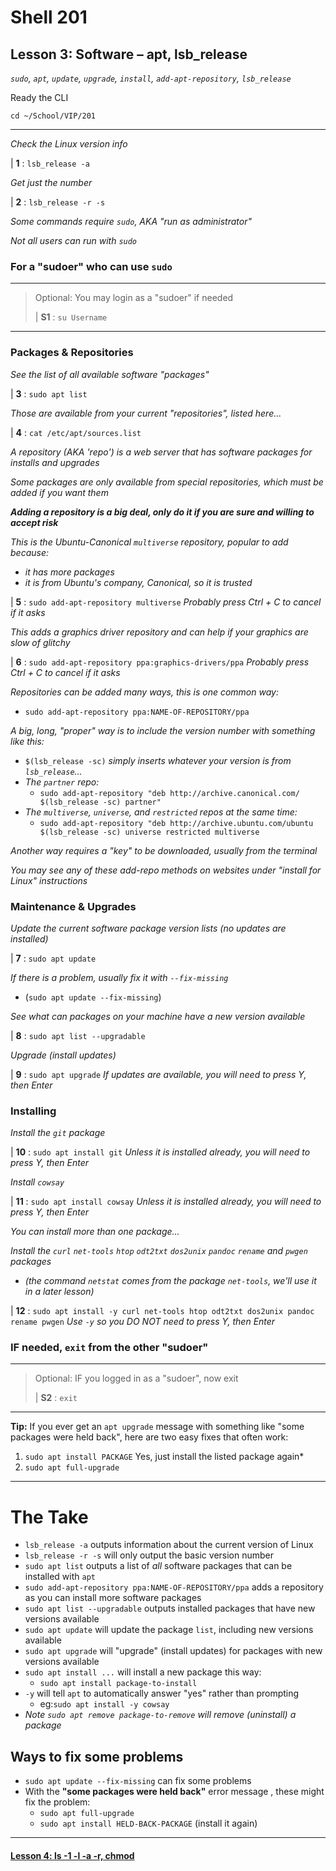# Shell 201
## Lesson 3: Software – apt, lsb_release
*`sudo`, `apt`, `update`, `upgrade`, `install`, `add-apt-repository`, `lsb_release`*

Ready the CLI

`cd ~/School/VIP/201`

___

*Check the Linux version info*

| **1** : `lsb_release -a`

*Get just the number*

| **2** : `lsb_release -r -s`

*Some commands require `sudo`, AKA "run as administrator"*

*Not all users can run with `sudo`*

### For a "sudoer" who can use `sudo`
>
___
> Optional: You may login as a "sudoer" if needed
>
> | **S1** : `su Username`
>
___

### Packages & Repositories

*See the list of all available software "packages"*

| **3** : `sudo apt list`

*Those are available from your current "repositories", listed here...*

| **4** : `cat /etc/apt/sources.list`

*A repository (AKA 'repo') is a web server that has software packages for installs and upgrades*

*Some packages are only available from special repositories, which must be added if you want them*

***Adding a repository is a big deal, only do it if you are sure and willing to accept risk***

*This is the Ubuntu-Canonical `multiverse` repository, popular to add because:*
  - *it has more packages*
  - *it is from Ubuntu's company, Canonical, so it is trusted*

| **5** : `sudo add-apt-repository multiverse` *Probably press Ctrl + C to cancel if it asks*

*This adds a graphics driver repository and can help if your graphics are slow of glitchy*

| **6** : `sudo add-apt-repository ppa:graphics-drivers/ppa` *Probably press Ctrl + C to cancel if it asks*

*Repositories can be added many ways, this is one common way:*
  - `sudo add-apt-repository ppa:NAME-OF-REPOSITORY/ppa`

*A big, long, "proper" way is to include the version number with something like this:*
  - `$(lsb_release -sc)` *simply inserts whatever your version is from `lsb_release`...*
  - *The `partner` repo:*
    - `sudo add-apt-repository "deb http://archive.canonical.com/ $(lsb_release -sc) partner"`
  - *The `multiverse`, `universe`, and `restricted` repos at the same time:*
    - `sudo add-apt-repository "deb http://archive.ubuntu.com/ubuntu $(lsb_release -sc) universe restricted multiverse`

*Another way requires a "key" to be downloaded, usually from the terminal*

*You may see any of these add-repo methods on websites under "install for Linux" instructions*

### Maintenance & Upgrades

*Update the current software package version lists (no updates are installed)*

| **7** : `sudo apt update`

*If there is a problem, usually fix it with `--fix-missing`*
- (`sudo apt update --fix-missing`)

*See what can packages on your machine have a new version available*

| **8** : `sudo apt list --upgradable`

*Upgrade (install updates)*

| **9** : `sudo apt upgrade` *If updates are available, you will need to press Y, then Enter*

### Installing

*Install the `git` package*

| **10** : `sudo apt install git` *Unless it is installed already, you will need to press Y, then Enter*

*Install `cowsay`*

| **11** : `sudo apt install cowsay` *Unless it is installed already, you will need to press Y, then Enter*

*You can install more than one package...*

*Install the `curl` `net-tools` `htop` `odt2txt` `dos2unix` `pandoc` `rename` and `pwgen` packages*
- *(the command `netstat` comes from the package `net-tools`, we'll use it in a later lesson)*

| **12** : `sudo apt install -y curl net-tools htop odt2txt dos2unix pandoc rename pwgen` *Use `-y` so you DO NOT need to press Y, then Enter*

### IF needed, `exit` from the other "sudoer"
>
___
> Optional: IF you logged in as a "sudoer", now exit
>
> | **S2** : `exit`
>
___

**Tip:** If you ever get an `apt upgrade` message with something like "some packages were held back", here are two easy fixes that often work:

1. `sudo apt install PACKAGE` Yes, just install the listed package again*
2. `sudo apt full-upgrade`

___

# The Take

- `lsb_release -a` outputs information about the current version of Linux
- `lsb_release -r -s` will only output the basic version number
- `sudo apt list` outputs a list of *all* software packages that can be installed with `apt`
- `sudo add-apt-repository ppa:NAME-OF-REPOSITORY/ppa` adds a repository as you can install more software packages
- `sudo apt list --upgradable` outputs installed packages that have new versions available
- `sudo apt update` will update the package `list`, including new versions available
- `sudo apt upgrade` will "upgrade" (install updates) for packages with new versions available
- `sudo apt install ...` will install a new package this way:
  - `sudo apt install package-to-install`
- `-y` will tell `apt` to automatically answer "yes" rather than prompting
  - eg:`sudo apt install -y cowsay`
- *Note `sudo apt remove package-to-remove` will remove (uninstall) a package*
## Ways to fix some problems
- `sudo apt update --fix-missing` can fix some problems
- With the **"some packages were held back"** error message , these might fix the problem:
  - `sudo apt full-upgrade`
  - `sudo apt install HELD-BACK-PACKAGE` (install it again)

___

#### [Lesson 4: ls -1 -l -a -r, chmod](https://github.com/inkVerb/vip/blob/master/201-shell/Lesson-04.md)
